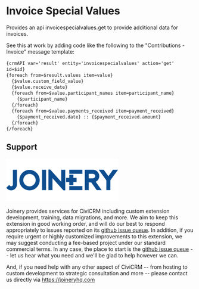 # Invoice Special Values

Provides an api invoicespecialvalues.get to provide additional data for invoices.

See this at work by adding code like the following to the "Contributions - Invoice" message template:

```
{crmAPI var='result' entity='invoicespecialvalues' action='get' id=$id}
{foreach from=$result.values item=value}
  {$value.custom_field_value}
  {$value.receive_date}
  {foreach from=$value.participant_names item=participant_name}
    {$participant_name}
  {/foreach}
  {foreach from=$value.payments_received item=payment_received}
    {$payment_received.date} :: {$payment_received.amount}
  {/foreach}
{/foreach}
```

## Support
![screenshot](/images/joinery-logo.png)

Joinery provides services for CiviCRM including custom extension development, training, data migrations, and more. We aim to keep this extension in good working order, and will do our best to respond appropriately to issues reported on its [github issue queue](https://github.com/JoineryHQ/com.joineryhq.invoicespecialvalues/issues). In addition, if you require urgent or highly customized improvements to this extension, we may suggest conducting a fee-based project under our standard commercial terms.  In any case, the place to start is the [github issue queue](https://github.com/JoineryHQ/com.joineryhq.invoicespecialvalues/issues) -- let us hear what you need and we'll be glad to help however we can.

And, if you need help with any other aspect of CiviCRM -- from hosting to custom development to strategic consultation and more -- please contact us directly via https://joineryhq.com
